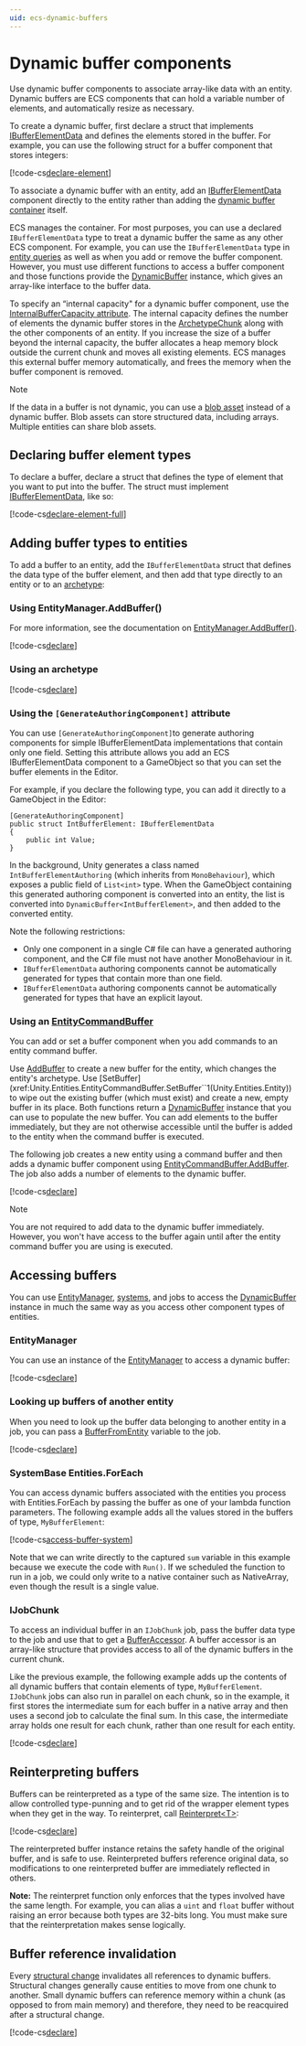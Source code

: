 ```yaml
---
uid: ecs-dynamic-buffers
---
```


# Dynamic buffer components

Use dynamic buffer components to associate array-like data with an entity. Dynamic buffers are ECS components that can hold a variable number of elements, and automatically resize as necessary. 

To create a dynamic buffer, first declare a struct that implements [IBufferElementData](xref:Unity.Entities.IBufferElementData) and defines the elements stored in the buffer. For example, you can use the following struct for a buffer component that stores integers:

[!code-cs[declare-element](../DocCodeSamples.Tests/DynamicBufferExamples.cs#declare-element)]

To associate a dynamic buffer with an entity, add an [IBufferElementData](xref:Unity.Entities.IBufferElementData) component directly to the entity rather than adding the [dynamic buffer container](xref:Unity.Entities.DynamicBuffer`1) itself. 

ECS manages the container. For most purposes, you can use a declared `IBufferElementData` type to treat a dynamic buffer the same as any other ECS component. For example, you can use the `IBufferElementData` type in [entity queries](xref:Unity.Entities.EntityQuery) as well as when you add or remove the buffer component. However, you must use different functions to access a buffer component and those functions provide the [DynamicBuffer](xref:Unity.Entities.DynamicBuffer`1) instance, which gives an array-like interface to the buffer data.

To specify an “internal capacity" for a dynamic buffer component, use the [InternalBufferCapacity attribute](xref:Unity.Entities.InternalBufferCapacityAttribute). The internal capacity defines the number of elements the dynamic buffer stores in the [ArchetypeChunk](xref:Unity.Entities.ArchetypeChunk) along with the other components of an entity. If you increase the size of a buffer beyond the internal capacity, the buffer allocates a heap memory block outside the current chunk and moves all existing elements. ECS manages this external buffer memory automatically, and frees the memory when the buffer component is removed. 

> [!NOTE]
> If the data in a buffer is not dynamic, you can use a [blob asset](xref:Unity.Entities.BlobBuilder) instead of a dynamic buffer. Blob assets can store structured data, including arrays. Multiple entities can share blob assets.
 
## Declaring buffer element types

To declare a buffer, declare a struct that defines the type of element that you want to put into the buffer. The struct must implement [IBufferElementData](xref:Unity.Entities.IBufferElementData), like so:

[!code-cs[declare-element-full](../DocCodeSamples.Tests/DynamicBufferExamples.cs#declare-element-full)]


## Adding buffer types to entities

To add a buffer to an entity, add the `IBufferElementData` struct that defines the data type of the buffer element, and then add that type directly to an entity or to an [archetype](xref:Unity.Entities.EntityArchetype):

### Using EntityManager.AddBuffer()

For more information, see the documentation on [EntityManager.AddBuffer()](xref:Unity.Entities.EntityManager.AddBuffer*).

[!code-cs[declare](../DocCodeSamples.Tests/DynamicBufferExamples.cs#add-with-manager)]

### Using an archetype

[!code-cs[declare](../DocCodeSamples.Tests/DynamicBufferExamples.cs#add-with-archetype)]

### Using the `[GenerateAuthoringComponent]` attribute

You can use `[GenerateAuthoringComponent]`to generate authoring components for simple IBufferElementData implementations that contain only one field. Setting this attribute allows you add an ECS IBufferElementData component to a GameObject so that you can set the buffer elements in the Editor.  

For example, if you declare the following type, you can add it directly to a GameObject in the Editor:

```
[GenerateAuthoringComponent]
public struct IntBufferElement: IBufferElementData
{
    public int Value;
}
```

In the background, Unity generates a class named `IntBufferElementAuthoring` (which inherits from `MonoBehaviour`), which exposes a public field of `List<int>` type. When the GameObject containing this generated authoring component is converted into an entity, the list is converted into `DynamicBuffer<IntBufferElement>`, and then added to the converted entity.

Note the following restrictions:
- Only one component in a single C# file can have a generated authoring component, and the C# file must not have another MonoBehaviour in it.
- `IBufferElementData` authoring components cannot be automatically generated for types that contain more than one field.
- `IBufferElementData` authoring components cannot be automatically generated for types that have an explicit layout.

### Using an [EntityCommandBuffer](xref:Unity.Entities.EntityCommandBuffer)

You can add or set a buffer component when you add commands to an entity command buffer. 

Use [AddBuffer](xref:Unity.Entities.EntityCommandBuffer.AddBuffer``1(Unity.Entities.Entity)) to create a new buffer for the entity, which changes the entity's archetype. Use [SetBuffer](xref:Unity.Entities.EntityCommandBuffer.SetBuffer``1(Unity.Entities.Entity)) to wipe out the existing buffer (which must exist) and create a new, empty buffer in its place. Both functions return a [DynamicBuffer](xref:Unity.Entities.DynamicBuffer`1) instance that you can use to populate the new buffer. You can add elements to the buffer immediately, but they are not otherwise accessible until the buffer is added to the entity when the command buffer is executed.

The following job creates a new entity using a command buffer and then adds a dynamic buffer component using [EntityCommandBuffer.AddBuffer](xref:Unity.Entities.EntityCommandBuffer.AddBuffer``1(Unity.Entities.Entity)). The job also adds a number of elements to the dynamic buffer. 

[!code-cs[declare](../DocCodeSamples.Tests/DynamicBufferExamples.cs#add-in-job)]

> [!NOTE]
> You are not required to add data to the dynamic buffer immediately. However, you won't have access to the buffer again until after the entity command buffer you are using is executed.

## Accessing buffers

You can use [EntityManager](xref:Unity.Entities.EntityManager), [systems](ecs_systems.md), and jobs to access the [DynamicBuffer](xref:Unity.Entities.DynamicBuffer`1) instance in much the same way as you access other component types of entities. 

### EntityManager

You can use an instance of the [EntityManager](xref:Unity.Entities.EntityManager) to access a dynamic buffer:

[!code-cs[declare](../DocCodeSamples.Tests/DynamicBufferExamples.cs#access-manager)]

### Looking up buffers of another entity

When you need to look up the buffer data belonging to another entity in a job, you can pass a [BufferFromEntity](xref:Unity.Entities.BufferFromEntity`1) variable to the job.

[!code-cs[declare](../DocCodeSamples.Tests/DynamicBufferExamples.cs#lookup-snippet)]

### SystemBase Entities.ForEach

You can access dynamic buffers associated with the entities you process with Entities.ForEach by passing the buffer as one of your lambda function parameters. The following example adds all the values stored in the buffers of type, `MyBufferElement`:

[!code-cs[access-buffer-system](../DocCodeSamples.Tests/DynamicBufferExamples.cs#access-buffer-system)]

Note that we can write directly to the captured `sum` variable in this example because we execute the code with `Run()`. If we scheduled the function to run in a job, we could only write to a native container such as NativeArray, even though the result is a single value.

### IJobChunk

To access an individual buffer in an `IJobChunk` job, pass the buffer data type to the job and use that to get a [BufferAccessor](xref:Unity.Entities.BufferAccessor`1). A buffer accessor is an array-like structure that provides access to all of the dynamic buffers in the current chunk. 

Like the previous example, the following example adds up the contents of all dynamic buffers that contain elements of type, `MyBufferElement`. `IJobChunk` jobs can also run in parallel on each chunk, so in the example, it first stores the intermediate sum for each buffer in a native array and then uses a second job to calculate the final sum. In this case, the intermediate array holds one result for each chunk, rather than one result for each entity.

[!code-cs[declare](../DocCodeSamples.Tests/DynamicBufferExamples.cs#access-chunk-job)]

## Reinterpreting buffers

Buffers can be reinterpreted as a type of the same size. The intention is to
allow controlled type-punning and to get rid of the wrapper element types when
they get in the way. To reinterpret, call [Reinterpret&lt;T&gt;](xref:Unity.Entities.DynamicBuffer`1.Reinterpret*):

[!code-cs[declare](../DocCodeSamples.Tests/DynamicBufferExamples.cs#reinterpret-snippet)]

The reinterpreted buffer instance retains the safety handle of the original
buffer, and is safe to use. Reinterpreted buffers reference original data, so
modifications to one reinterpreted buffer are immediately reflected in
others.

**Note:** The reinterpret function only enforces that the types involved have the same length. For example, you can alias a `uint` and `float` buffer without raising an error because both types are 32-bits long. You must make sure that the reinterpretation makes sense logically.

## Buffer reference invalidation
Every [structural change](sync_points.md#structural-changes) invalidates all references to dynamic buffers. Structural changes generally cause entities to move from one chunk to another. Small dynamic buffers can reference memory within a chunk (as opposed to from main memory) and therefore, they need to be reacquired after a structural change.

[!code-cs[declare](../DocCodeSamples.Tests/DynamicBufferExamples.cs#invalidation)]
